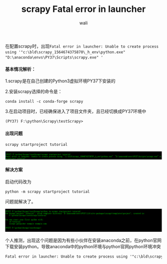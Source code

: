 ﻿---
layout: post
title: 'scrapy Fatal error in launcher'  #标题
tagline:  'Fatal error in launcher: Unable to create process using'
category: python      #分类
author: wali    #作者
tag: Error     #标签
ghurl:        #github url
ghurl_zip:   #github zip下载
comments: true

post_nav: false
group_tag: Scrapy Error 
---


在配置scrapy时，出现`Fatal error in launcher: Unable to create process using '"c:\bld\scrapy_1564674375870\_h_env\python.exe" "D:\anaconda\envs\PY37\Scripts\scrapy.exe" '`

#### 基本情况解析：

1.scrapy是在自己创建的Python3虚拟环境PY37下安装的

2.安装scrapy选择的命令是：
```
conda install -c conda-forge scrapy
```

3.在启动项目时，已经确保进入了项目文件夹，且已经切换成PY37环境中

```txt
(PY37) F:\python\Scrapy\testScrapy>
```

#### 出现问题

```txt
scrapy startproject tutorial
```

![ssl](https://raw.githubusercontent.com/walidream/waliblog/gh-pages/static/image/python/python_20.png)

#### 解决方案

启动代码改为

```
python -m scrapy startproject tutorial
```
问题就解决了。

![ssl](https://raw.githubusercontent.com/walidream/waliblog/gh-pages/static/image/python/python_21.png)

个人推测，出现这个问题是因为有些小伙伴在安装anaconda之前，在python官网下载安装python。导致anaconda中的python环境与python官网python环境冲突
```txt
Fatal error in launcher: Unable to create process using '"c:\bld\scrapy_1564674375870\_h_env\python.exe" "D:\anaconda\envs\PY37\Scripts\scrapy.exe" '
```



